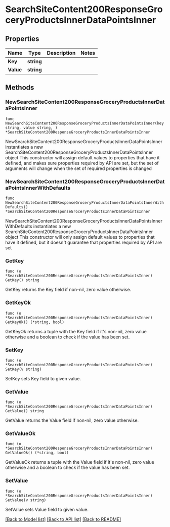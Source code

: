 # SearchSiteContent200ResponseGroceryProductsInnerDataPointsInner

## Properties

Name | Type | Description | Notes
------------ | ------------- | ------------- | -------------
**Key** | **string** |  | 
**Value** | **string** |  | 

## Methods

### NewSearchSiteContent200ResponseGroceryProductsInnerDataPointsInner

`func NewSearchSiteContent200ResponseGroceryProductsInnerDataPointsInner(key string, value string, ) *SearchSiteContent200ResponseGroceryProductsInnerDataPointsInner`

NewSearchSiteContent200ResponseGroceryProductsInnerDataPointsInner instantiates a new SearchSiteContent200ResponseGroceryProductsInnerDataPointsInner object
This constructor will assign default values to properties that have it defined,
and makes sure properties required by API are set, but the set of arguments
will change when the set of required properties is changed

### NewSearchSiteContent200ResponseGroceryProductsInnerDataPointsInnerWithDefaults

`func NewSearchSiteContent200ResponseGroceryProductsInnerDataPointsInnerWithDefaults() *SearchSiteContent200ResponseGroceryProductsInnerDataPointsInner`

NewSearchSiteContent200ResponseGroceryProductsInnerDataPointsInnerWithDefaults instantiates a new SearchSiteContent200ResponseGroceryProductsInnerDataPointsInner object
This constructor will only assign default values to properties that have it defined,
but it doesn't guarantee that properties required by API are set

### GetKey

`func (o *SearchSiteContent200ResponseGroceryProductsInnerDataPointsInner) GetKey() string`

GetKey returns the Key field if non-nil, zero value otherwise.

### GetKeyOk

`func (o *SearchSiteContent200ResponseGroceryProductsInnerDataPointsInner) GetKeyOk() (*string, bool)`

GetKeyOk returns a tuple with the Key field if it's non-nil, zero value otherwise
and a boolean to check if the value has been set.

### SetKey

`func (o *SearchSiteContent200ResponseGroceryProductsInnerDataPointsInner) SetKey(v string)`

SetKey sets Key field to given value.


### GetValue

`func (o *SearchSiteContent200ResponseGroceryProductsInnerDataPointsInner) GetValue() string`

GetValue returns the Value field if non-nil, zero value otherwise.

### GetValueOk

`func (o *SearchSiteContent200ResponseGroceryProductsInnerDataPointsInner) GetValueOk() (*string, bool)`

GetValueOk returns a tuple with the Value field if it's non-nil, zero value otherwise
and a boolean to check if the value has been set.

### SetValue

`func (o *SearchSiteContent200ResponseGroceryProductsInnerDataPointsInner) SetValue(v string)`

SetValue sets Value field to given value.



[[Back to Model list]](../README.md#documentation-for-models) [[Back to API list]](../README.md#documentation-for-api-endpoints) [[Back to README]](../README.md)


